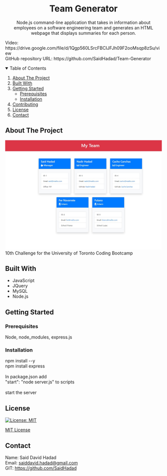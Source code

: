   <!-- PROJECT TITE -->
  <h1 align="center">Team Generator</h1>
  
  <!-- DESCRIPTION -->
  <p align="center">
  Node.js command-line application that takes in information about employees on a software engineering team and generates an HTML webpage that displays summaries for each person. 
  
  <!-- DEPLOYED LINK -->
  <p align="left">
  Video: https://drive.google.com/file/d/1Qgp560LSrcFBCIJFJh09F2ooMsqp8zSu/view <br>
  GitHub repository URL: https://github.com/SaidHadad/Team-Generator

  <!-- TABLE OF CONTENTS -->
  <details open="open">
  <summary>Table of Contents</summary>
  <ol>
  <li><a href="#about-the-project">About The Project</a></li>
  <li><a href="#built-with">Built With</a></li>
  <li>
    <a href="#getting-started">Getting Started</a>
    <ul>
    <li><a href="#prerequisites">Prerequisites</a></li>
    <li><a href="#installation">Installation</a></li>
    </ul>
    </li>
  <li><a href="#contributing">Contributing</a></li>
  <li><a href="#license">License</a></li>
  <li><a href="#contact">Contact</a></li>
  </ol>
  </details>
  
  
  <!-- ABOUT THE PROJECT -->
  ## About The Project

  ![Team Generator](./dist/Capture.JPG) <br>
  10th Challenge for the University of Toronto Coding Bootcamp
  
  ## Built With

  * JavaScript
  * JQuery
  * MySQL
  * Node.js
  
  <!-- GETTING STARTED -->
  
  ## Getting Started

  ### Prerequisites

  Node, node_modules, express.js

  ### Installation

  npm install --y <br>
  npm install express <br>
  <br>
  In package.json add<br> 
  "start": "node server.js" to scripts<br>
  <br>
  start the server

  <!-- CONTRIBUTING -->
    
  <!-- LICENSE -->
  
  ## License

  [![License: MIT](https://img.shields.io/badge/License-MIT-yellow.svg)](https://opensource.org/licenses/MIT)

  [MIT License](https://choosealicense.com/licenses/mit/)  
  
  <!-- CONTACT -->
  
  ## Contact
  Name: Said David Hadad <br>
  Email: saiddavid.hadad@gmail.com <br>
  GIT: https://github.com/SaidHadad <br>